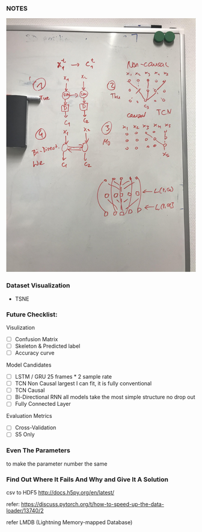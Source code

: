 ### NOTES

![](https://raw.githubusercontent.com/notagenius/Action_Category_CVG/master/model_tips.jpg?token=AGSPNMZSFEZD4NICGXVOBZS57TVYU)
### Dataset Visualization
- TSNE

### Future Checklist:
Visulization
- [ ] Confusion Matrix
- [ ] Skeleton & Predicted label
- [ ] Accuracy curve

Model Candidates
- [ ] LSTM / GRU 25 frames * 2 sample rate 
- [ ] TCN Non Causal largest I can fit, it is fully conventional
- [ ] TCN Causal 
- [ ] Bi-Directional RNN 
all models take the most simple structure no drop out
- [ ] Fully Connected Layer

Evaluation Metrics
- [ ] Cross-Validation
- [ ] S5 Only

### Even The Parameters 
to make the parameter number the same

### Find Out Where It Fails And Why and Give It A Solution

csv to HDF5 http://docs.h5py.org/en/latest/

refer: https://discuss.pytorch.org/t/how-to-speed-up-the-data-loader/13740/2

refer  LMDB (Lightning Memory-mapped Database)
